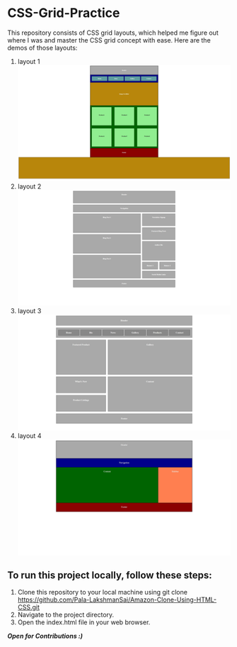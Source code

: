 # CSS-Grid-Practice
This repository consists of CSS grid layouts, which helped me figure out where I was and master the CSS grid concept with ease.
Here are the demos of those layouts:
1. layout 1
  ![Grid1](grid1/grid1.png)
1. layout 2
  ![Grid2](grid2/grid2.png)
1. layout 3
  ![Grid3](grid3/grid3.png)
1. layout 4
  ![Grid4](grid4/grid4.png)
## To run this project locally, follow these steps:

1. Clone this repository to your local machine using git clone https://github.com/Pala-LakshmanSai/Amazon-Clone-Using-HTML-CSS.git
2. Navigate to the project directory.
3. Open the index.html file in your web browser.

 ***Open for Contributions :)***
